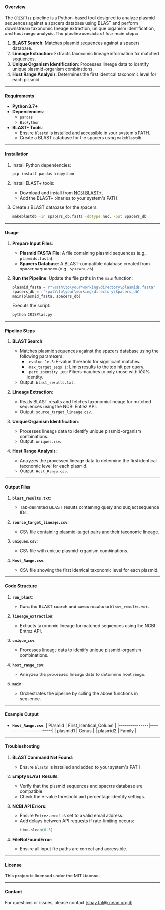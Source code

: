 
#### **Overview**
The `CRISPlas` pipeline is a Python-based tool designed to analyze plasmid sequences against a spacers database using BLAST and perform downstream taxonomic lineage extraction, unique organism identification, and host range analysis. The pipeline consists of four main steps:
1. **BLAST Search**: Matches plasmid sequences against a spacers database.
2. **Lineage Extraction**: Extracts taxonomic lineage information for matched sequences.
3. **Unique Organism Identification**: Processes lineage data to identify unique plasmid-organism combinations.
4. **Host Range Analysis**: Determines the first identical taxonomic level for each plasmid.

---

#### **Requirements**
- **Python 3.7+**
- **Dependencies**:
  - `pandas`
  - `BioPython`
- **BLAST+ Tools**:
  - Ensure `blastn` is installed and accessible in your system's PATH.
  - Create a BLAST database for the spacers using `makeblastdb`.

---

#### **Installation**
1. Install Python dependencies:
   ```bash
   pip install pandas biopython
   ```
2. Install BLAST+ tools:
   - Download and install from [NCBI BLAST+](https://ftp.ncbi.nlm.nih.gov/blast/executables/blast+/LATEST/).
   - Add the BLAST+ binaries to your system's PATH.

3. Create a BLAST database for the spacers:
   ```bash
   makeblastdb -in spacers_db.fasta -dbtype nucl -out Spacers_db
   ```

---

#### **Usage**
1. **Prepare Input Files**:
   - **Plasmid FASTA File**: A file containing plasmid sequences (e.g., `plasmids.fasta`).
   - **Spacers Database**: A BLAST-compatible database created from spacer sequences (e.g., `Spacers_db`).

2. **Run the Pipeline**:
   Update the file paths in the `main` function:
   ```python
   plasmid_fasta = r"\path\to\your\working\directory\plasmids.fasta"
   spacers_db = r"\path\to\your\working\directory\Spacers_db"
   main(plasmid_fasta, spacers_db)
   ```

   Execute the script:
   ```bash
   python CRISPlas.py
   ```

---

#### **Pipeline Steps**
1. **BLAST Search**:
   - Matches plasmid sequences against the spacers database using the following parameters:
     - `-evalue 1e-5`: E-value threshold for significant matches.
     - `-max_target_seqs 1`: Limits results to the top hit per query.
     - `-perc_identity 100`: Filters matches to only those with 100% identity.
   - Output: `blast_results.txt`.

2. **Lineage Extraction**:
   - Reads BLAST results and fetches taxonomic lineage for matched sequences using the NCBI Entrez API.
   - Output: `source_target_lineage.csv`.

3. **Unique Organism Identification**:
   - Processes lineage data to identify unique plasmid-organism combinations.
   - Output: `uniques.csv`.

4. **Host Range Analysis**:
   - Analyzes the processed lineage data to determine the first identical taxonomic level for each plasmid.
   - Output: `Host_Range.csv`.

---

#### **Output Files**
1. **`blast_results.txt`**:
   - Tab-delimited BLAST results containing query and subject sequence IDs.

2. **`source_target_lineage.csv`**:
   - CSV file containing plasmid-target pairs and their taxonomic lineage.

3. **`uniques.csv`**:
   - CSV file with unique plasmid-organism combinations.

4. **`Host_Range.csv`**:
   - CSV file showing the first identical taxonomic level for each plasmid.

---

#### **Code Structure**
1. **`run_blast`**:
   - Runs the BLAST search and saves results to `blast_results.txt`.

2. **`lineage_extraction`**:
   - Extracts taxonomic lineage for matched sequences using the NCBI Entrez API.

3. **`unique_csv`**:
   - Processes lineage data to identify unique plasmid-organism combinations.

4. **`host_range_csv`**:
   - Analyzes the processed lineage data to determine host range.

5. **`main`**:
   - Orchestrates the pipeline by calling the above functions in sequence.

---

#### **Example Output**
- **`Host_Range.csv`**:
   | Plasmid       | First_Identical_Column |
   |---------------|------------------------|
   | plasmid1      | Genus                 |
   | plasmid2      | Family                |

---

#### **Troubleshooting**
1. **BLAST Command Not Found**:
   - Ensure `blastn` is installed and added to your system's PATH.

2. **Empty BLAST Results**:
   - Verify that the plasmid sequences and spacers database are compatible.
   - Check the e-value threshold and percentage identity settings.

3. **NCBI API Errors**:
   - Ensure `Entrez.email` is set to a valid email address.
   - Add delays between API requests if rate-limiting occurs:
     ```python
     time.sleep(0.5)
     ```

4. **FileNotFoundError**:
   - Ensure all input file paths are correct and accessible.

---

#### **License**
This project is licensed under the MIT License.

---

#### **Contact**
For questions or issues, please contact [shay.tal@ocean.org.il].

